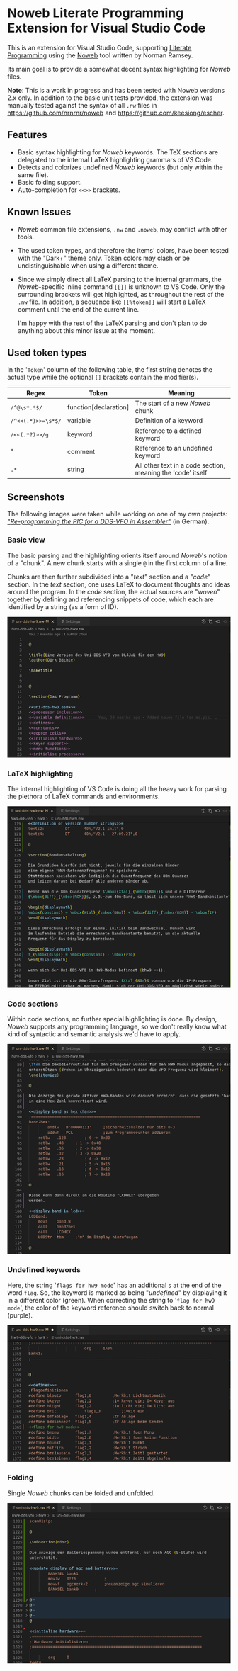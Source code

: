 # Noweb Literate Programming Extension for Visual Studio Code

This is an extension for Visual Studio Code, supporting
[Literate Programming](http://www.literateprogramming.com) using
the [Noweb](https://www.cs.tufts.edu/~nr/noweb/) tool written by Norman Ramsey.

Its main goal is to provide a somewhat decent syntax highlighting for *Noweb* files.

**Note**: This is a work in progress and has been tested with Noweb versions 2.x only. In
addition to the basic unit tests provided, the extension was manually tested against the
syntax of all `.nw` files in https://github.com/nrnrnr/noweb 
and https://github.com/keesiong/escher.

## Features

- Basic syntax highlighting for *Noweb* keywords. The TeX sections are delegated to the
  internal LaTeX highlighting grammars of VS Code.
- Detects and colorizes undefined *Noweb* keywords (but only within the same file).
- Basic folding support.
- Auto-completion for `<<>>` brackets.

## Known Issues

- *Noweb* common file extensions, `.nw` and `.noweb`, may conflict with other tools.
- The used token types, and therefore the items' colors, have been tested with the "Dark+"
  theme only. Token colors may clash or be undistinguishable when using a different theme.
- Since we simply direct all LaTeX parsing to the internal grammars, the *Noweb*-specific
  inline command `[[]]` is unknown to VS Code. Only the surrounding brackets will get
  highlighted, as throughout the rest of the `.nw` file. In addition, a sequence like `[[%token]]`
  will start a LaTeX comment until the end of the current line.

  I'm happy with the rest of the LaTeX parsing and don't plan to do anything about this minor
  issue at the moment.


## Used token types

In the '`Token`' column of the following table, the first string denotes the actual type
while the optional `[]` brackets contain the modifier(s).

| Regex | Token | Meaning |
|-------|-------|---------|
| `/^@\s*.*$/` | function[declaration] | The start of a new *Noweb* chunk |
| `/^<<(.*)>>=\s*$/` | variable | Definition of a keyword |
| `/<<(.*?)>>/g` | keyword | Reference to a defined keyword |
| " | comment | Reference to an undefined keyword |
| `.*` | string | All other text in a code section, meaning the 'code' itself |

## Screenshots

The following images were taken while working on one of my own projects: 
["*Re-programming the PIC for a DDS-VFO in Assembler*"](https://github.com/dirkbaechle/hw9-dds-vfo) (in German).

### Basic view

The basic parsing and the highlighting orients itself around *Noweb*'s notion of a "chunk". A new
chunk starts with a single `@` in the first column of a line.

Chunks are then further subdivided into a "*text*" section and a "*code*" section. In the *text*
section, one uses LaTeX to document thoughts and ideas around the program. In the *code* section,
the actual sources are "*woven*" together by defining and referencing snippets of code, which each
are identified by a string (as a form of ID).

![Basic view](images/basicview.png)

### LaTeX highlighting

The internal highlighting of VS Code is doing all the heavy work for parsing the
plethora of LaTeX commands and environments.

![LaTeX highlighting](images/latex.png)

### Code sections

Within code sections, no further special highlighting is done. By design, *Noweb* supports any
programming language, so we don't really know what kind of syntactic and semantic analysis
we'd have to apply.

![Code sections](images/codesections.png)

### Undefined keywords

Here, the string '`flags for hw9 mode`' has an additional `s` at the end of the word `flag`.
So, the keyword is marked as being "*undefined*" by displaying it in a different color (green).
When correcting the string to '`flag for hw9 mode`', the color of the keyword reference should
switch back to normal (purple).

![Undefined keywords](images/undefined.png)

### Folding

Single *Noweb* chunks can be folded and unfolded.

![Folding chunks](images/folding.png)
